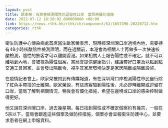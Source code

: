 ```yaml
---
layout: post
title: 歐家榮：有旅客檢測陽性仍逗留在口岸　當局將優化措施
date: 2022-07-12 18:28:02.000000000 +08:00
link: https://news.rthk.hk/rthk/ch/component/k2/1657396-20220712.htm
categories: rthk
---
```


衞生防護中心傳染病處首席醫生歐家榮表示，現時經深圳灣口岸過境內地，需要持有48小時核酸陰性檢測證明，而在過關前，本港會為相關人士再做多一次快速核酸檢測，陰性的旅客才可以離開香港。如果相關人士報告陽性或不確定，就不可以離境到內地，會被視為陽性個案，當局會提供健康指引，建議帶好口罩及以點到點交通工具回家，並會發出隔離令，視乎其家居環境決定是家居隔離或隔離設施。

在疫情記者會上，歐家榮被問到有傳媒報道，有在深圳灣口岸檢測陽性市民自行除了紅色手帶搭的士離開。歐家榮說，有些旅客驗到陽性後，未必即時離開或逗留在口岸，當局了解到相關情況，稍後會有優化措施，希望在邊境或口岸的感染控制做得更好。

他又說在深圳灣口岸，過去幾星期，每日找到陽性或不確定個案約有幾宗，一般在5宗以下，當局會跟進這些個案及做防控措施，個案亦會呈報衞生防護中心，並要求患者在網上申報資料。
